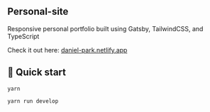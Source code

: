 ## Personal-site
Responsive personal portfolio built using Gatsby, TailwindCSS, and TypeScript

Check it out here: [daniel-park.netlify.app](https://daniel-park.netlify.app)

## 🚀 Quick start
`yarn`

`yarn run develop`
